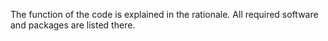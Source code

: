 The function of the code is explained in the rationale.
All required software and packages are listed there.
